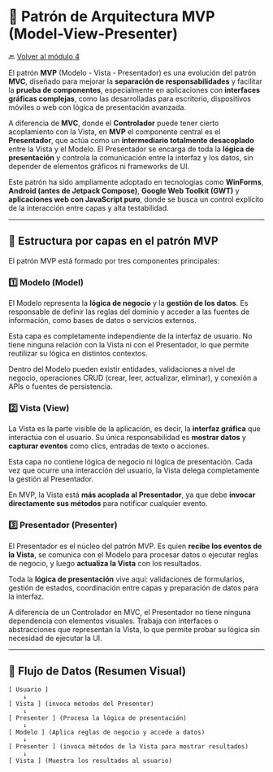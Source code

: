 # 🧱 Patrón de Arquitectura MVP (Model-View-Presenter)

🔙 [Volver al módulo 4](../summary.md)

El patrón **MVP** (Modelo - Vista - Presentador) es una evolución del patrón **MVC**, diseñado para mejorar la **separación de responsabilidades** y facilitar la **prueba de componentes**, especialmente en aplicaciones con **interfaces gráficas complejas**, como las desarrolladas para escritorio, dispositivos móviles o web con lógica de presentación avanzada.

A diferencia de **MVC**, donde el **Controlador** puede tener cierto acoplamiento con la Vista, en **MVP** el componente central es el **Presentador**, que actúa como un **intermediario totalmente desacoplado** entre la Vista y el Modelo. El Presentador se encarga de toda la **lógica de presentación** y controla la comunicación entre la interfaz y los datos, sin depender de elementos gráficos ni frameworks de UI.

Este patrón ha sido ampliamente adoptado en tecnologías como **WinForms**, **Android (antes de Jetpack Compose)**, **Google Web Toolkit (GWT)** y **aplicaciones web con JavaScript puro**, donde se busca un control explícito de la interacción entre capas y alta testabilidad.

---

## 🧩 Estructura por capas en el patrón MVP

El patrón MVP está formado por tres componentes principales:

### 1️⃣ Modelo (Model)

El Modelo representa la **lógica de negocio** y la **gestión de los datos**. Es responsable de definir las reglas del dominio y acceder a las fuentes de información, como bases de datos o servicios externos.

Esta capa es completamente independiente de la interfaz de usuario. No tiene ninguna relación con la Vista ni con el Presentador, lo que permite reutilizar su lógica en distintos contextos.

Dentro del Modelo pueden existir entidades, validaciones a nivel de negocio, operaciones CRUD (crear, leer, actualizar, eliminar), y conexión a APIs o fuentes de persistencia.

### 2️⃣ Vista (View)

La Vista es la parte visible de la aplicación, es decir, la **interfaz gráfica** que interactúa con el usuario. Su única responsabilidad es **mostrar datos** y **capturar eventos** como clics, entradas de texto o acciones.

Esta capa no contiene lógica de negocio ni lógica de presentación. Cada vez que ocurre una interacción del usuario, la Vista delega completamente la gestión al Presentador.

En MVP, la Vista está **más acoplada al Presentador**, ya que debe **invocar directamente sus métodos** para notificar cualquier evento.

### 3️⃣ Presentador (Presenter)

El Presentador es el núcleo del patrón MVP. Es quien **recibe los eventos de la Vista**, se comunica con el Modelo para procesar datos o ejecutar reglas de negocio, y luego **actualiza la Vista** con los resultados.

Toda la **lógica de presentación** vive aquí: validaciones de formularios, gestión de estados, coordinación entre capas y preparación de datos para la interfaz.

A diferencia de un Controlador en MVC, el Presentador no tiene ninguna dependencia con elementos visuales. Trabaja con interfaces o abstracciones que representan la Vista, lo que permite probar su lógica sin necesidad de ejecutar la UI.

---

## 🔄 Flujo de Datos (Resumen Visual)

```text
[ Usuario ]
    ↓
[ Vista ] (invoca métodos del Presenter)
    ↓
[ Presenter ] (Procesa la lógica de presentación)
    ↓
[ Modelo ] (Aplica reglas de negocio y accede a datos)
    ↓
[ Presenter ] (invoca métodos de la Vista para mostrar resultados)
    ↓
[ Vista ] (Muestra los resultados al usuario)

```
